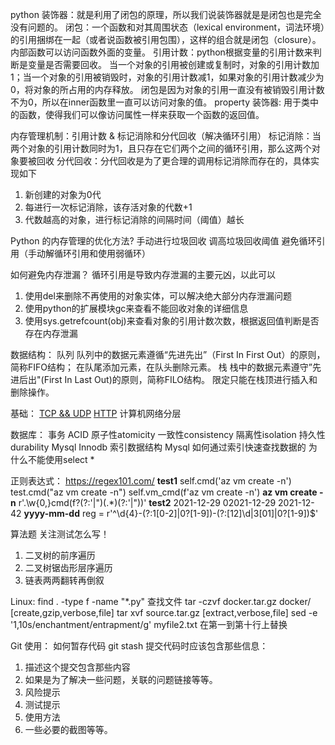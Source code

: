 python
装饰器：就是利用了闭包的原理，所以我们说装饰器就是是闭包也是完全没有问题的。
闭包：一个函数和对其周围状态（lexical environment，词法环境）的引用捆绑在一起（或者说函数被引用包围），这样的组合就是闭包（closure）。
     内部函数可以访问函数外面的变量。
引用计数：python根据变量的引用计数来判断是变量是否需要回收。
当一个对象的引用被创建或复制时，对象的引用计数加1；当一个对象的引用被销毁时，对象的引用计数减1，如果对象的引用计数减少为0，将对象的所占用的内存释放。
闭包是因为对象的引用一直没有被销毁引用计数不为0，所以在inner函数里一直可以访问对象的值。
property 装饰器: 用于类中的函数，使得我们可以像访问属性一样来获取一个函数的返回值。

内存管理机制：引用计数 & 标记消除和分代回收（解决循环引用）
标记消除：当两个对象的引用计数同时为1，且只存在它们两个之间的循环引用，那么这两个对象要被回收
分代回收：分代回收是为了更合理的调用标记消除而存在的，具体实现如下
1. 新创建的对象为0代
2. 每进行一次标记消除，该存活对象的代数+1
3. 代数越高的对象，进行标记消除的间隔时间（阈值）越长

Python 的内存管理的优化方法?
手动进行垃圾回收
调高垃圾回收阈值
避免循环引用（手动解循环引用和使用弱循环）

如何避免内存泄漏？
循环引用是导致内存泄漏的主要元凶，以此可以
1. 使用del来删除不再使用的对象实体，可以解决绝大部分内存泄漏问题
2. 使用python的扩展模块gc来查看不能回收对象的详细信息
3. 使用sys.getrefcount(obj)来查看对象的引用计数次数，根据返回值判断是否存在内存泄漏

数据结构：
队列
队列中的数据元素遵循“先进先出”（First In First Out）的原则，简称FIFO结构；
在队尾添加元素，在队头删除元素。
栈
栈中的数据元素遵守”先进后出"(First In Last Out)的原则，简称FILO结构。
限定只能在栈顶进行插入和删除操作。

基础：
[TCP && UDP](https://leetcode-cn.com/circle/discuss/b4PW9S/)
[HTTP](https://leetcode-cn.com/circle/discuss/cxn9hV/)
计算机网络分层

数据库：
事务 ACID 原子性atomicity 一致性consistency 隔离性isolation 持久性durability
Mysql Innodb 索引数据结构
Mysql 如何通过索引快速查找数据的
为什么不能使用select * 

正则表达式：
https://regex101.com/
**test1**
self.cmd('az vm create -n')
test.cmd("az vm create -n")
self.vm_cmd(f'az vm create -n')
**az vm create -n**
r'.\w{0,}cmd\(f?(?:\'|")(.*)(?:\'|")\)'
**test2**
2021-12-29
02021-12-29
2021-12-42
**yyyy-mm-dd**
reg = r'^\d{4}-(?:1[0-2]|0?[1-9])-(?:[12]\d|3[01]|0?[1-9])$'

算法题
关注测试怎么写！
1. 二叉树的前序遍历
2. 二叉树锯齿形层序遍历
3. 链表两两翻转再倒叙

Linux:
find . -type f -name "*.py" 查找文件
tar -czvf docker.tar.gz docker/ [create,gzip,verbose,file]
tar xvf source.tar.gz [extract,verbose,file]
sed -e '1,10s/enchantment/entrapment/g' myfile2.txt 在第一到第十行上替换

Git 使用：
如何暂存代码 git stash
提交代码时应该包含那些信息：
1. 描述这个提交包含那些内容
2. 如果是为了解决一些问题，关联的问题链接等等。
3. 风险提示
4. 测试提示
5. 使用方法
6. 一些必要的截图等等。